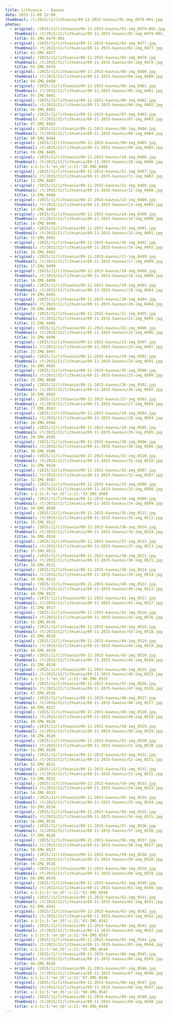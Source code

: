```yaml
---
title: Lithuania -- Kaunus
date: 2015-11-09 12:00
thumbnail: /t/2015/11/lithuania/09-11-2015-kaunus/01-img_0479-001.jpg
photos:
  - original: /2015/11/lithuania/09-11-2015-kaunus/01-img_0479-001.jpg
    thumbnail: /t/2015/11/lithuania/09-11-2015-kaunus/01-img_0479-001.jpg
    title: 01-IMG_0479-001
  - original: /2015/11/lithuania/09-11-2015-kaunus/02-img_0477.jpg
    thumbnail: /t/2015/11/lithuania/09-11-2015-kaunus/02-img_0477.jpg
    title: 02-IMG_0477
  - original: /2015/11/lithuania/09-11-2015-kaunus/03-img_0478.jpg
    thumbnail: /t/2015/11/lithuania/09-11-2015-kaunus/03-img_0478.jpg
    title: 03-IMG_0478
  - original: /2015/11/lithuania/09-11-2015-kaunus/04-img_0480.jpg
    thumbnail: /t/2015/11/lithuania/09-11-2015-kaunus/04-img_0480.jpg
    title: 04-IMG_0480
  - original: /2015/11/lithuania/09-11-2015-kaunus/05-img_0481.jpg
    thumbnail: /t/2015/11/lithuania/09-11-2015-kaunus/05-img_0481.jpg
    title: 05-IMG_0481
  - original: /2015/11/lithuania/09-11-2015-kaunus/06-img_0482.jpg
    thumbnail: /t/2015/11/lithuania/09-11-2015-kaunus/06-img_0482.jpg
    title: 06-IMG_0482
  - original: /2015/11/lithuania/09-11-2015-kaunus/07-img_0483.jpg
    thumbnail: /t/2015/11/lithuania/09-11-2015-kaunus/07-img_0483.jpg
    title: 07-IMG_0483
  - original: /2015/11/lithuania/09-11-2015-kaunus/08-img_0484.jpg
    thumbnail: /t/2015/11/lithuania/09-11-2015-kaunus/08-img_0484.jpg
    title: 08-IMG_0484
  - original: /2015/11/lithuania/09-11-2015-kaunus/09-img_0485.jpg
    thumbnail: /t/2015/11/lithuania/09-11-2015-kaunus/09-img_0485.jpg
    title: 09-IMG_0485
  - original: /2015/11/lithuania/09-11-2015-kaunus/10-img_0486.jpg
    thumbnail: /t/2015/11/lithuania/09-11-2015-kaunus/10-img_0486.jpg
    title: a:1:{s:5:"en_US";s:11:"10-IMG_0486
  - original: /2015/11/lithuania/09-11-2015-kaunus/11-img_0487.jpg
    thumbnail: /t/2015/11/lithuania/09-11-2015-kaunus/11-img_0487.jpg
    title: 11-IMG_0487
  - original: /2015/11/lithuania/09-11-2015-kaunus/12-img_0488.jpg
    thumbnail: /t/2015/11/lithuania/09-11-2015-kaunus/12-img_0488.jpg
    title: 12-IMG_0488
  - original: /2015/11/lithuania/09-11-2015-kaunus/13-img_0489.jpg
    thumbnail: /t/2015/11/lithuania/09-11-2015-kaunus/13-img_0489.jpg
    title: 13-IMG_0489
  - original: /2015/11/lithuania/09-11-2015-kaunus/14-img_0490.jpg
    thumbnail: /t/2015/11/lithuania/09-11-2015-kaunus/14-img_0490.jpg
    title: 14-IMG_0490
  - original: /2015/11/lithuania/09-11-2015-kaunus/15-img_0491.jpg
    thumbnail: /t/2015/11/lithuania/09-11-2015-kaunus/15-img_0491.jpg
    title: 15-IMG_0491
  - original: /2015/11/lithuania/09-11-2015-kaunus/16-img_0492.jpg
    thumbnail: /t/2015/11/lithuania/09-11-2015-kaunus/16-img_0492.jpg
    title: 16-IMG_0492
  - original: /2015/11/lithuania/09-11-2015-kaunus/17-img_0499.jpg
    thumbnail: /t/2015/11/lithuania/09-11-2015-kaunus/17-img_0499.jpg
    title: 17-IMG_0499
  - original: /2015/11/lithuania/09-11-2015-kaunus/18-img_0498.jpg
    thumbnail: /t/2015/11/lithuania/09-11-2015-kaunus/18-img_0498.jpg
    title: 18-IMG_0498
  - original: /2015/11/lithuania/09-11-2015-kaunus/19-img_0493.jpg
    thumbnail: /t/2015/11/lithuania/09-11-2015-kaunus/19-img_0493.jpg
    title: 19-IMG_0493
  - original: /2015/11/lithuania/09-11-2015-kaunus/20-img_0494.jpg
    thumbnail: /t/2015/11/lithuania/09-11-2015-kaunus/20-img_0494.jpg
    title: 20-IMG_0494
  - original: /2015/11/lithuania/09-11-2015-kaunus/21-img_0495.jpg
    thumbnail: /t/2015/11/lithuania/09-11-2015-kaunus/21-img_0495.jpg
    title: 21-IMG_0495
  - original: /2015/11/lithuania/09-11-2015-kaunus/22-img_0496.jpg
    thumbnail: /t/2015/11/lithuania/09-11-2015-kaunus/22-img_0496.jpg
    title: 22-IMG_0496
  - original: /2015/11/lithuania/09-11-2015-kaunus/23-img_0497.jpg
    thumbnail: /t/2015/11/lithuania/09-11-2015-kaunus/23-img_0497.jpg
    title: 23-IMG_0497
  - original: /2015/11/lithuania/09-11-2015-kaunus/24-img_0501.jpg
    thumbnail: /t/2015/11/lithuania/09-11-2015-kaunus/24-img_0501.jpg
    title: 24-IMG_0501
  - original: /2015/11/lithuania/09-11-2015-kaunus/25-img_0500.jpg
    thumbnail: /t/2015/11/lithuania/09-11-2015-kaunus/25-img_0500.jpg
    title: 25-IMG_0500
  - original: /2015/11/lithuania/09-11-2015-kaunus/26-img_0502.jpg
    thumbnail: /t/2015/11/lithuania/09-11-2015-kaunus/26-img_0502.jpg
    title: 26-IMG_0502
  - original: /2015/11/lithuania/09-11-2015-kaunus/27-img_0503.jpg
    thumbnail: /t/2015/11/lithuania/09-11-2015-kaunus/27-img_0503.jpg
    title: 27-IMG_0503
  - original: /2015/11/lithuania/09-11-2015-kaunus/28-img_0504.jpg
    thumbnail: /t/2015/11/lithuania/09-11-2015-kaunus/28-img_0504.jpg
    title: 28-IMG_0504
  - original: /2015/11/lithuania/09-11-2015-kaunus/29-img_0505.jpg
    thumbnail: /t/2015/11/lithuania/09-11-2015-kaunus/29-img_0505.jpg
    title: 29-IMG_0505
  - original: /2015/11/lithuania/09-11-2015-kaunus/30-img_0506.jpg
    thumbnail: /t/2015/11/lithuania/09-11-2015-kaunus/30-img_0506.jpg
    title: 30-IMG_0506
  - original: /2015/11/lithuania/09-11-2015-kaunus/31-img_0510.jpg
    thumbnail: /t/2015/11/lithuania/09-11-2015-kaunus/31-img_0510.jpg
    title: 31-IMG_0510
  - original: /2015/11/lithuania/09-11-2015-kaunus/32-img_0507.jpg
    thumbnail: /t/2015/11/lithuania/09-11-2015-kaunus/32-img_0507.jpg
    title: 32-IMG_0507
  - original: /2015/11/lithuania/09-11-2015-kaunus/33-img_0508.jpg
    thumbnail: /t/2015/11/lithuania/09-11-2015-kaunus/33-img_0508.jpg
    title: a:1:{s:5:"en_US";s:11:"33-IMG_0508
  - original: /2015/11/lithuania/09-11-2015-kaunus/34-img_0509.jpg
    thumbnail: /t/2015/11/lithuania/09-11-2015-kaunus/34-img_0509.jpg
    title: 34-IMG_0509
  - original: /2015/11/lithuania/09-11-2015-kaunus/35-img_0512.jpg
    thumbnail: /t/2015/11/lithuania/09-11-2015-kaunus/35-img_0512.jpg
    title: 35-IMG_0512
  - original: /2015/11/lithuania/09-11-2015-kaunus/36-img_0524.jpg
    thumbnail: /t/2015/11/lithuania/09-11-2015-kaunus/36-img_0524.jpg
    title: 36-IMG_0524
  - original: /2015/11/lithuania/09-11-2015-kaunus/37-img_0513.jpg
    thumbnail: /t/2015/11/lithuania/09-11-2015-kaunus/37-img_0513.jpg
    title: 37-IMG_0513
  - original: /2015/11/lithuania/09-11-2015-kaunus/38-img_0521.jpg
    thumbnail: /t/2015/11/lithuania/09-11-2015-kaunus/38-img_0521.jpg
    title: 38-IMG_0521
  - original: /2015/11/lithuania/09-11-2015-kaunus/39-img_0514.jpg
    thumbnail: /t/2015/11/lithuania/09-11-2015-kaunus/39-img_0514.jpg
    title: 39-IMG_0514
  - original: /2015/11/lithuania/09-11-2015-kaunus/40-img_0522.jpg
    thumbnail: /t/2015/11/lithuania/09-11-2015-kaunus/40-img_0522.jpg
    title: 40-IMG_0522
  - original: /2015/11/lithuania/09-11-2015-kaunus/41-img_0517.jpg
    thumbnail: /t/2015/11/lithuania/09-11-2015-kaunus/41-img_0517.jpg
    title: 41-IMG_0517
  - original: /2015/11/lithuania/09-11-2015-kaunus/42-img_0516.jpg
    thumbnail: /t/2015/11/lithuania/09-11-2015-kaunus/42-img_0516.jpg
    title: 42-IMG_0516
  - original: /2015/11/lithuania/09-11-2015-kaunus/43-img_0518.jpg
    thumbnail: /t/2015/11/lithuania/09-11-2015-kaunus/43-img_0518.jpg
    title: 43-IMG_0518
  - original: /2015/11/lithuania/09-11-2015-kaunus/44-img_0519.jpg
    thumbnail: /t/2015/11/lithuania/09-11-2015-kaunus/44-img_0519.jpg
    title: 44-IMG_0519
  - original: /2015/11/lithuania/09-11-2015-kaunus/45-img_0520.jpg
    thumbnail: /t/2015/11/lithuania/09-11-2015-kaunus/45-img_0520.jpg
    title: 45-IMG_0520
  - original: /2015/11/lithuania/09-11-2015-kaunus/46-img_0525.jpg
    thumbnail: /t/2015/11/lithuania/09-11-2015-kaunus/46-img_0525.jpg
    title: a:1:{s:5:"en_US";s:11:"46-IMG_0525
  - original: /2015/11/lithuania/09-11-2015-kaunus/47-img_0526.jpg
    thumbnail: /t/2015/11/lithuania/09-11-2015-kaunus/47-img_0526.jpg
    title: 47-IMG_0526
  - original: /2015/11/lithuania/09-11-2015-kaunus/48-img_0527.jpg
    thumbnail: /t/2015/11/lithuania/09-11-2015-kaunus/48-img_0527.jpg
    title: 48-IMG_0527
  - original: /2015/11/lithuania/09-11-2015-kaunus/49-img_0528.jpg
    thumbnail: /t/2015/11/lithuania/09-11-2015-kaunus/49-img_0528.jpg
    title: 49-IMG_0528
  - original: /2015/11/lithuania/09-11-2015-kaunus/50-img_0529.jpg
    thumbnail: /t/2015/11/lithuania/09-11-2015-kaunus/50-img_0529.jpg
    title: 50-IMG_0529
  - original: /2015/11/lithuania/09-11-2015-kaunus/51-img_0530.jpg
    thumbnail: /t/2015/11/lithuania/09-11-2015-kaunus/51-img_0530.jpg
    title: 51-IMG_0530
  - original: /2015/11/lithuania/09-11-2015-kaunus/52-img_0531.jpg
    thumbnail: /t/2015/11/lithuania/09-11-2015-kaunus/52-img_0531.jpg
    title: 52-IMG_0531
  - original: /2015/11/lithuania/09-11-2015-kaunus/53-img_0532.jpg
    thumbnail: /t/2015/11/lithuania/09-11-2015-kaunus/53-img_0532.jpg
    title: 53-IMG_0532
  - original: /2015/11/lithuania/09-11-2015-kaunus/54-img_0533.jpg
    thumbnail: /t/2015/11/lithuania/09-11-2015-kaunus/54-img_0533.jpg
    title: 54-IMG_0533
  - original: /2015/11/lithuania/09-11-2015-kaunus/55-img_0534.jpg
    thumbnail: /t/2015/11/lithuania/09-11-2015-kaunus/55-img_0534.jpg
    title: 55-IMG_0534
  - original: /2015/11/lithuania/09-11-2015-kaunus/56-img_0535.jpg
    thumbnail: /t/2015/11/lithuania/09-11-2015-kaunus/56-img_0535.jpg
    title: 56-IMG_0535
  - original: /2015/11/lithuania/09-11-2015-kaunus/57-img_0536.jpg
    thumbnail: /t/2015/11/lithuania/09-11-2015-kaunus/57-img_0536.jpg
    title: 57-IMG_0536
  - original: /2015/11/lithuania/09-11-2015-kaunus/58-img_0537.jpg
    thumbnail: /t/2015/11/lithuania/09-11-2015-kaunus/58-img_0537.jpg
    title: 58-IMG_0537
  - original: /2015/11/lithuania/09-11-2015-kaunus/59-img_0538.jpg
    thumbnail: /t/2015/11/lithuania/09-11-2015-kaunus/59-img_0538.jpg
    title: 59-IMG_0538
  - original: /2015/11/lithuania/09-11-2015-kaunus/60-img_0539.jpg
    thumbnail: /t/2015/11/lithuania/09-11-2015-kaunus/60-img_0539.jpg
    title: 60-IMG_0539
  - original: /2015/11/lithuania/09-11-2015-kaunus/61-img_0540.jpg
    thumbnail: /t/2015/11/lithuania/09-11-2015-kaunus/61-img_0540.jpg
    title: a:1:{s:5:"en_US";s:11:"61-IMG_0540
  - original: /2015/11/lithuania/09-11-2015-kaunus/62-img_0541.jpg
    thumbnail: /t/2015/11/lithuania/09-11-2015-kaunus/62-img_0541.jpg
    title: 62-IMG_0541
  - original: /2015/11/lithuania/09-11-2015-kaunus/63-img_0542.jpg
    thumbnail: /t/2015/11/lithuania/09-11-2015-kaunus/63-img_0542.jpg
    title: a:1:{s:5:"en_US";s:11:"63-IMG_0542
  - original: /2015/11/lithuania/09-11-2015-kaunus/64-img_0543.jpg
    thumbnail: /t/2015/11/lithuania/09-11-2015-kaunus/64-img_0543.jpg
    title: a:1:{s:5:"en_US";s:11:"64-IMG_0543
  - original: /2015/11/lithuania/09-11-2015-kaunus/65-img_0544.jpg
    thumbnail: /t/2015/11/lithuania/09-11-2015-kaunus/65-img_0544.jpg
    title: a:1:{s:5:"en_US";s:11:"65-IMG_0544
  - original: /2015/11/lithuania/09-11-2015-kaunus/66-img_0545.jpg
    thumbnail: /t/2015/11/lithuania/09-11-2015-kaunus/66-img_0545.jpg
    title: 66-IMG_0545
  - original: /2015/11/lithuania/09-11-2015-kaunus/67-img_0546.jpg
    thumbnail: /t/2015/11/lithuania/09-11-2015-kaunus/67-img_0546.jpg
    title: a:1:{s:5:"en_US";s:11:"67-IMG_0546
  - original: /2015/11/lithuania/09-11-2015-kaunus/68-img_0547.jpg
    thumbnail: /t/2015/11/lithuania/09-11-2015-kaunus/68-img_0547.jpg
    title: a:1:{s:5:"en_US";s:11:"68-IMG_0547
  - original: /2015/11/lithuania/09-11-2015-kaunus/69-img_0548.jpg
    thumbnail: /t/2015/11/lithuania/09-11-2015-kaunus/69-img_0548.jpg
    title: a:1:{s:5:"en_US";s:11:"69-IMG_0548
---
```

